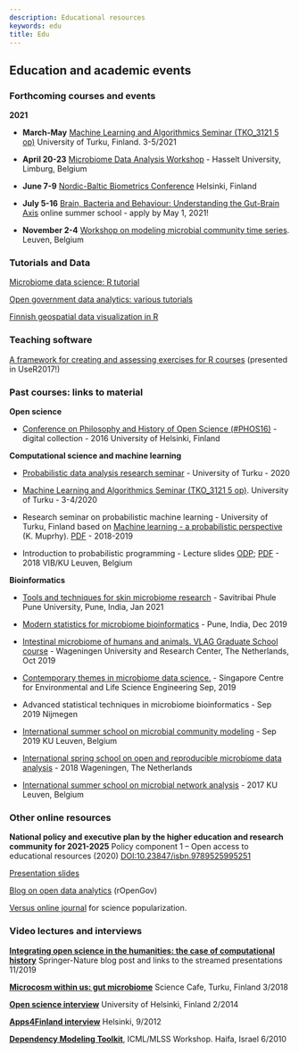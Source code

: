 ```yaml
---
description: Educational resources
keywords: edu
title: Edu
---
```



## Education and academic events


### Forthcoming courses and events

**2021**

 - **March-May** [Machine Learning and Algorithmics Seminar (TKO_3121 5 op)](https://opas.peppi.utu.fi/fi/opintojakso/TKO_3121/3255) University of Turku, Finland. 3-5/2021

 - **April 20-23** [Microbiome Data Analysis Workshop](https://mdawo.meetinghand.com/) - Hasselt University, Limburg, Belgium 

 - **June 7-9** [Nordic-Baltic Biometrics Conference](https://nbbc21.helsinki.fi/) Helsinki, Finland 

 - **July 5-16** [Brain, Bacteria and Behaviour: Understanding the Gut-Brain Axis](https://www.ru.nl/radboudsummerschool/courses/2021/brain-bacteria-behaviour/) online summer school - apply by May 1, 2021!

 - **November 2-4** [Workshop on modeling microbial community time series](http://psbweb05.psb.ugent.be/conet/microbialtimeseries/registration.php). Leuven, Belgium
 

### Tutorials and Data

[Microbiome data science: R tutorial](https://microbiome.github.io/tutorials)  

[Open government data analytics: various tutorials](https://ropengov.org/projects)

[Finnish geospatial data visualization in R](https://ropengov.github.io/geofi)


### Teaching software

[A framework for creating and assessing exercises for R courses](https://ropengov.github.io/edu/) (presented in UseR2017!)



### Past courses: links to material

**Open science**

 - [Conference on Philosophy and History of Open Science (#PHOS16)](https://www.helsinki.fi/en/researchgroups/helsinki-digital-humanities/phos16-conference) - digital collection - 2016 University of Helsinki, Finland


**Computational science and machine learning**

 - [Probabilistic data analysis research seminar](https://gitlab.com/openresearchlabs/probabilistic_data_analysis_2020) - University of Turku - 2020 

 - [Machine Learning and Algorithmics Seminar (TKO_3121 5 op)](https://opas.peppi.utu.fi/fi/opintojakso/TKO_3121/3255). University of Turku - 3-4/2020 

 - Research seminar on probabilistic machine learning -  University of Turku, Finland based on [Machine learning - a probabilistic perspective](https://www.cs.ubc.ca/~murphyk/MLbook/) (K. Muprhy). [PDF](https://doc.lagout.org/science/Artificial%20Intelligence/Machine%20learning/Machine%20Learning_%20A%20Probabilistic%20Perspective%20%5BMurphy%202012-08-24%5D.pdf) - 2018-2019

 - Introduction to probabilistic programming - Lecture slides [ODP](https://github.com/openresearchlabs/openresearchlabs.github.io/tree/master/publications/publications/slides/20180226-rstan-VIB.odp); [PDF](https://github.com/openresearchlabs/openresearchlabs.github.io/tree/master/publications/publications/slides/20180226-rstan-VIB.pdf) - 2018 VIB/KU Leuven, Belgium  



**Bioinformatics**

- [Tools and techniques for skin microbiome research](http://sppudocs.unipune.ac.in/sites/news_events/Lists/News%20and%20Announcements/Attachments/4783/workshop%20flyer_02.122020.pdf) - Savitribai Phule Pune University, Pune, India, Jan 2021

 - [Modern statistics for microbiome bioinformatics](https://pbs.twimg.com/media/D-cRz8YUYAEuzNj.jpg) - Pune, India, Dec 2019

 - [Intestinal microbiome of humans and animals. VLAG Graduate School course](https://www.vlaggraduateschool.nl/nl/cursus/IMHA19.htm#tab0) - Wageningen University and Research Center, The Netherlands, Oct 2019

 - [Contemporary themes in microbiome data science.](http://www.scelse.sg/) - Singapore Centre for Environmental and Life Science Engineering Sep, 2019

 - Advanced statistical techniques in microbiome bioinformatics - Sep 2019 Nijmegen  

 - [International summer school on microbial community modeling](http://psbweb05.psb.ugent.be/conet/microbemodelschool/index.php) - Sep 2019 KU Leuven, Belgium

 - [International spring school on open and reproducible microbiome data analysis](https://mibwurrepo.github.io/OPEN-REPRODUCIBLE-MICROBIOME-DATA-ANALYSIS-2018/) - 2018 Wageningen, The Netherlands  

 - [International summer school on microbial network analysis](http://psbweb05.psb.ugent.be/conet/econetschool/index.php) - 2017 KU Leuven, Belgium



### Other online resources

**National policy and executive plan by the higher education and research community for 2021-2025** Policy component 1 – Open access to educational resources (2020) [DOI:10.23847/isbn.9789525995251](https://doi.org/10.23847/isbn.9789525995251)

[Presentation slides](https://gitlab.utu.fi/opencomp/outreach) 

<!--Presentation slides, posters and other material available via [Github](https://github.com/openresearchlabs/openresearchlabs.github.io/tree/master/publications).-->

[Blog on open data analytics](https://ropengov.org) (rOpenGov)

[Versus online journal](https://www.versuslehti.fi/english/) for science popularization.



### Video lectures and interviews 

<!--<iframe src="http://livestream.com/accounts/2914987/events/4349899/videos/100125511/player?autoPlay=false&mute=false" frameborder="0" scrolling="no"></iframe>-->
<!-- To adjust frame size use: -->
<!--<iframe src="http://livestream.com/accounts/2914987/events/4349899/videos/100125511/player?autoPlay=false&height=360&mute=false&width=640" width="640" height="360" frameborder="0" scrolling="no"></iframe>-->


[**Integrating open science in the humanities: the case of computational history**](https://researchdata.springernature.com/users/334226-mikko-tolonen-leo-lahti/posts/56722-integrating-open-science-in-the-humanities-the-case-of-computational-history?fbclid=IwAR0f6C3jluizvZG6krIYMQ8P8VmPJi9lKVCjn62d1Db12eIB7YWIBXoT3l0) Springer-Nature blog post and links to the streamed presentations 11/2019

[**Microcosm within us: gut microbiome**](https://www.youtube.com/watch?v=68a-tMganyQ) Science Cafe, Turku, Finland 3/2018

[**Open science interview**](http://blogs.helsinki.fi/tiedeviestinta/2014/02/26/leo-lahti/) University of Helsinki, Finland 2/2014

[**Apps4Finland interview**](http://vimeo.com/49912227) Helsinki, 9/2012

<!--[**Open Tools for Open Data in Finland**](http://www.livestream.com/shareconference/video?clipId=pla_62b42b8c-eea4-4555-9447-c3432e356c81), SHARE Conference, Belgrade, Serbia 4/2012-->

<!--[**Avoimen datan soRvi-kirjaston esittely**](http://www.hri.fi/visualisointiblogi/videot/leo-lahti-esittelee-sorvi-ympariston/) (in Finnish) ([video 1](http://www.hri.fi/visualisointiblogi/videot/leo-lahti-esittelee-sorvi-ympariston/) [video 2](http://www.hri.fi/visualisointiblogi/videot/sorvi-esimerkki-1-leo-lahti-esittelee-sorvi-ohjelmiston-kayttoa/) [video 3](http://www.hri.fi/visualisointiblogi/videot/sorvi-esimerkki-2-leo-lahti-esittelee-sorvi-ohjelmiston-kayttoa/)); 1/2012-->

[**Dependency Modeling Toolkit**](http://videolectures.net/icml2010_lahti_dmt/), ICML/MLSS Workshop. Haifa, Israel 6/2010


<!--

[**Academy of Finland video blog**](https://www.youtube.com/watch?v=duF4LBCII9o&t=4s) 2/2017

[**Open Peer Review**](http://livestream.com/accounts/2914987/events/4349899/videos/100125511/player?autoPlay=false&height=360&mute=false&width=640) in Academic MindTrek, Tampere 9/2015

[**Avoin data ja avoimet välineet Suomessa**](http://www.youtube.com/watch?v=4re-3qtm1os), Instanssi festival for digital creativity, Jyväskylä, Finland. March 2012.

[**Apps4Finland-gaalaesitelmä**](http://bambuser.com/v/2148849) (at 38:10), Apps4Finland Gala. Vanha ylioppilastalo. Helsinki, Finland. November 2011.

-->



<!--
Selected posters
-----

[The Emerging Paradigm of Bibliographic Data Science](https://www.helsinki.fi/en/researchgroups/computational-history/dh2019-poster)
_Digital Humanities conference. Utrecht, 2019_.

[Opportunities and challenges in large-scale microbiome-profiling studies](../publications/publications/posters/20160901-Turku/poster.pdf)
_Biocity symposium, Turku, Finland 2016_.

-->

<!--

[Human intestinal microbiota dynamics and stability in large population cohorts](../publications/publications/posters/20150331-IHMC/poster.pdf)  
_International Human Microbiome Conference 2015_.

[Diversity and Stability analysis of the Human Gut Microbiota from Birth to Retirement](http://www.slideshare.net/antagomir/poster-14221161)

[Fully scalable online­preprocessing approach for large­scale gene expression atlases](../publications/publications/posters/20120908-ECCB-RPA/poster.pdf)
_European Conference on Computational Biology, Basel 2012_.

[Meta-analysis of human gut microbiota: Community composition and health associations](http://posters.f1000.com/P1886) _ISMB, Vienna 2011_.

[Combining multiple data sources in functional genomics for improving genome-wide inferences](../publications/publications/posters/sysbioposteri07.pdf) _SYSBIO symposium, Helsinki, Finland 2007_.

[Probabilistic analysis of probe performance on short nucleotide arrays](../publications/publications/posters/ismb07_a4.pdf) _ISMB, Vienna, 2007_. 
-->


<!--

Societies
-----------

[Open Knowledge Foundation Finland - Open Science Work Group](http://fi.okfn.org/wg/openscience/). Supporting member of [Public Library of Science](http://www.plos.org) (PLoS); [International Society for Microbial Ecology](http://www.isme-microbes.org/) (ISME); [Society for Bioinformatics in Northern Europe](http://www.socbin.org) (SocBIN); [Electronic Frontier Finland](http://www.effi.org) (EFFI); [Amnesty International](http://www.amnesty.fi) (founding member and president 2001-2004 for student group at Helsinki University of Technology); [Friends of the Earth](http://www.maanystavat.fi); [Service Civil International](http://www.kvtfinland.org) (SCI); [Association for Online Democrary in Finland](http://www.verkkodemokratia.fi/); [Kansan Muisti](http://kansanmuisti.fi); [The Association for Investigative Journalism in Finland](http://www.tutkiva.fi/content/association-investigative-journalism-finland); [Open Knowledge Foundation Finland](http://fi.okfn.org/).

-->







